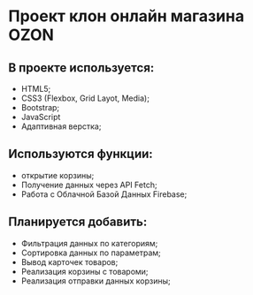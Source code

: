 # Проект клон онлайн магазина OZON

## В проекте используется:

- HTML5;
- CSS3 (Flexbox, Grid Layot, Media);
- Bootstrap;
- JavaScript
- Адаптивная верстка;

## Используются функции:

- открытие корзины;
- Получение данных через API Fetch;
- Работа с Облачной Базой Данных Firebase;

## Планируется добавить:

- Фильтрация данных по категориям;
- Сортировка данных по параметрам;
- Вывод карточек товаров;
- Реализация корзины с товароми;
- Реализация отправки данных корзины;
